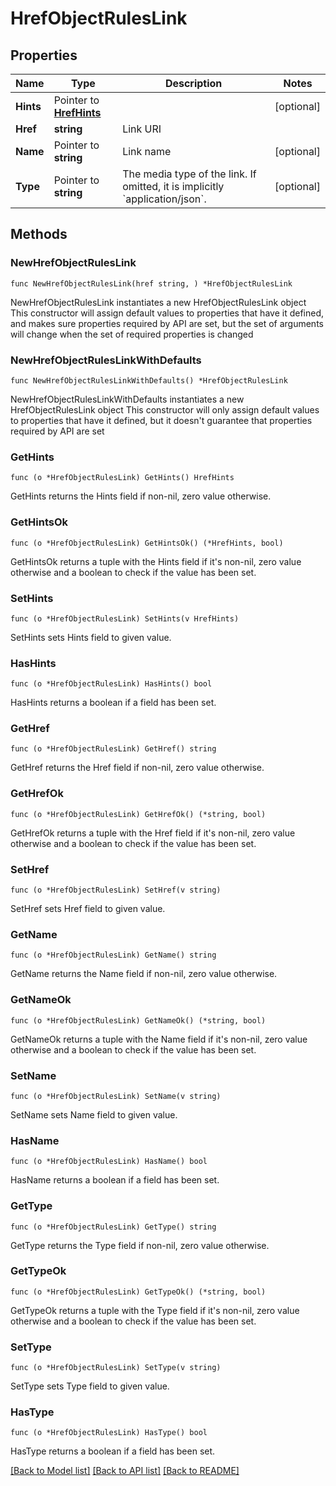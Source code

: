 # HrefObjectRulesLink

## Properties

Name | Type | Description | Notes
------------ | ------------- | ------------- | -------------
**Hints** | Pointer to [**HrefHints**](HrefHints.md) |  | [optional] 
**Href** | **string** | Link URI | 
**Name** | Pointer to **string** | Link name | [optional] 
**Type** | Pointer to **string** | The media type of the link. If omitted, it is implicitly &#x60;application/json&#x60;. | [optional] 

## Methods

### NewHrefObjectRulesLink

`func NewHrefObjectRulesLink(href string, ) *HrefObjectRulesLink`

NewHrefObjectRulesLink instantiates a new HrefObjectRulesLink object
This constructor will assign default values to properties that have it defined,
and makes sure properties required by API are set, but the set of arguments
will change when the set of required properties is changed

### NewHrefObjectRulesLinkWithDefaults

`func NewHrefObjectRulesLinkWithDefaults() *HrefObjectRulesLink`

NewHrefObjectRulesLinkWithDefaults instantiates a new HrefObjectRulesLink object
This constructor will only assign default values to properties that have it defined,
but it doesn't guarantee that properties required by API are set

### GetHints

`func (o *HrefObjectRulesLink) GetHints() HrefHints`

GetHints returns the Hints field if non-nil, zero value otherwise.

### GetHintsOk

`func (o *HrefObjectRulesLink) GetHintsOk() (*HrefHints, bool)`

GetHintsOk returns a tuple with the Hints field if it's non-nil, zero value otherwise
and a boolean to check if the value has been set.

### SetHints

`func (o *HrefObjectRulesLink) SetHints(v HrefHints)`

SetHints sets Hints field to given value.

### HasHints

`func (o *HrefObjectRulesLink) HasHints() bool`

HasHints returns a boolean if a field has been set.

### GetHref

`func (o *HrefObjectRulesLink) GetHref() string`

GetHref returns the Href field if non-nil, zero value otherwise.

### GetHrefOk

`func (o *HrefObjectRulesLink) GetHrefOk() (*string, bool)`

GetHrefOk returns a tuple with the Href field if it's non-nil, zero value otherwise
and a boolean to check if the value has been set.

### SetHref

`func (o *HrefObjectRulesLink) SetHref(v string)`

SetHref sets Href field to given value.


### GetName

`func (o *HrefObjectRulesLink) GetName() string`

GetName returns the Name field if non-nil, zero value otherwise.

### GetNameOk

`func (o *HrefObjectRulesLink) GetNameOk() (*string, bool)`

GetNameOk returns a tuple with the Name field if it's non-nil, zero value otherwise
and a boolean to check if the value has been set.

### SetName

`func (o *HrefObjectRulesLink) SetName(v string)`

SetName sets Name field to given value.

### HasName

`func (o *HrefObjectRulesLink) HasName() bool`

HasName returns a boolean if a field has been set.

### GetType

`func (o *HrefObjectRulesLink) GetType() string`

GetType returns the Type field if non-nil, zero value otherwise.

### GetTypeOk

`func (o *HrefObjectRulesLink) GetTypeOk() (*string, bool)`

GetTypeOk returns a tuple with the Type field if it's non-nil, zero value otherwise
and a boolean to check if the value has been set.

### SetType

`func (o *HrefObjectRulesLink) SetType(v string)`

SetType sets Type field to given value.

### HasType

`func (o *HrefObjectRulesLink) HasType() bool`

HasType returns a boolean if a field has been set.


[[Back to Model list]](../README.md#documentation-for-models) [[Back to API list]](../README.md#documentation-for-api-endpoints) [[Back to README]](../README.md)


